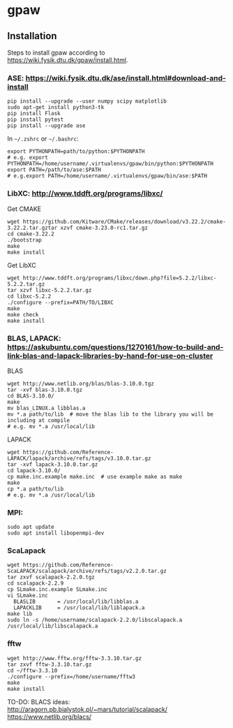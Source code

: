 # gpaw

## Installation

Steps to install gpaw according to https://wiki.fysik.dtu.dk/gpaw/install.html.

### ASE:  https://wiki.fysik.dtu.dk/ase/install.html#download-and-install
```
pip install --upgrade --user numpy scipy matplotlib
sudo apt-get install python3-tk
pip install Flask
pip install pytest
pip install --upgrade ase
```
In `~/.zshrc` or `~/.bashrc`:
```
export PYTHONPATH=path/to/python:$PYTHONPATH     
# e.g. export PYTHONPATH=/home/username/.virtualenvs/gpaw/bin/python:$PYTHONPATH
export PATH=/path/to/ase:$PATH 
# e.g.export PATH=/home/username/.virtualenvs/gpaw/bin/ase:$PATH 
```

### LibXC: http://www.tddft.org/programs/libxc/

Get CMAKE
```
wget https://github.com/Kitware/CMake/releases/download/v3.22.2/cmake-3.22.2.tar.gztar xzvf cmake-3.23.0-rc1.tar.gz
cd cmake-3.22.2
./bootstrap
make
make install
```
Get LibXC
```
wget http://www.tddft.org/programs/libxc/down.php?file=5.2.2/libxc-5.2.2.tar.gz
tar xzvf libxc-5.2.2.tar.gz
cd libxc-5.2.2
./configure --prefix=PATH/TO/LIBXC
make
make check
make install
```
### BLAS, LAPACK: https://askubuntu.com/questions/1270161/how-to-build-and-link-blas-and-lapack-libraries-by-hand-for-use-on-cluster
BLAS
```
wget http://www.netlib.org/blas/blas-3.10.0.tgz
tar -xvf blas-3.10.0.tgz
cd BLAS-3.10.0/ 
make
mv blas_LINUX.a libblas.a
mv *.a path/to/lib  # move the blas lib to the library you will be including at compile
# e.g. mv *.a /usr/local/lib
```
LAPACK
```
wget https://github.com/Reference-LAPACK/lapack/archive/refs/tags/v3.10.0.tar.gz
tar -xvf lapack-3.10.0.tar.gz
cd lapack-3.10.0/
cp make.inc.example make.inc  # use example make as make
make
cp *.a path/to/lib
# e.g. mv *.a /usr/local/lib
```
### MPI:
```
sudo apt update
sudo apt install libopenmpi-dev
```
### ScaLapack
```
wget https://github.com/Reference-ScaLAPACK/scalapack/archive/refs/tags/v2.2.0.tar.gz
tar zxvf scalapack-2.2.0.tgz
cd scalapack-2.2.9
cp SLmake.inc.example SLmake.inc
vi SLmake.inc
  BLASLIB       = /usr/local/lib/libblas.a
  LAPACKLIB     = /usr/local/lib/liblapack.a
make lib
sudo ln -s /home/username/scalapack-2.2.0/libscalapack.a /usr/local/lib/libscalapack.a
```
### fftw
```
wget http://www.fftw.org/fftw-3.3.10.tar.gz
tar zxvf fftw-3.3.10.tar.gz
cd ~/fftw-3.3.10
./configure --prefix=/home/username/fftw3
make
make install
```
TO-DO: BLACS
ideas: http://aragorn.pb.bialystok.pl/~mars/tutorial/scalapack/ https://www.netlib.org/blacs/
